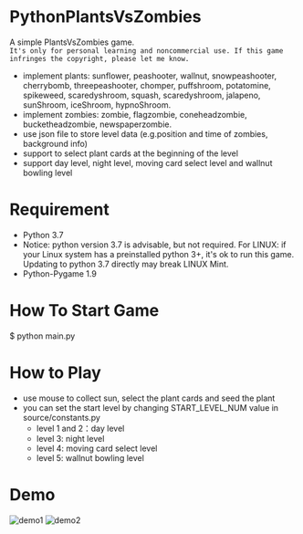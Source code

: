 # PythonPlantsVsZombies

A simple PlantsVsZombies game. <br>
`It's only for personal learning and noncommercial use. If this game infringes the copyright, please let me know.`

- implement plants: sunflower, peashooter, wallnut, snowpeashooter, cherrybomb, threepeashooter, chomper, puffshroom, potatomine, spikeweed, scaredyshroom, squash, scaredyshroom, jalapeno, sunShroom, iceShroom, hypnoShroom.
- implement zombies: zombie, flagzombie, coneheadzombie, bucketheadzombie, newspaperzombie.
- use json file to store level data (e.g.position and time of zombies, background info)
- support to select plant cards at the beginning of the level
- support day level, night level, moving card select level and wallnut bowling level

# Requirement

- Python 3.7
- Notice: python version 3.7 is advisable, but not required. For LINUX: if your Linux system has a preinstalled python 3+, it's ok to run this game. Updating to python 3.7 directly may break LINUX Mint.
- Python-Pygame 1.9

# How To Start Game

$ python main.py

# How to Play

- use mouse to collect sun, select the plant cards and seed the plant
- you can set the start level by changing START_LEVEL_NUM value in source/constants.py
  - level 1 and 2：day level
  - level 3: night level
  - level 4: moving card select level
  - level 5: wallnut bowling level

# Demo

![demo1](https://raw.githubusercontent.com/marblexu/PythonPlantsVsZombies/master/demo/demo1.jpg)
![demo2](https://raw.githubusercontent.com/marblexu/PythonPlantsVsZombies/master/demo/demo2.jpg)
